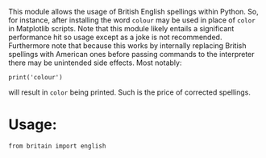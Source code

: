 This module allows the usage of British English spellings within Python.
So, for instance, after installing the word ```colour``` may be used in place of ```color``` in Matplotlib scripts.
Note that this module likely entails a significant performance hit so usage except as a joke is not recommended.
Furthermore note that because this works by internally replacing British spellings with American ones before passing commands to the interpreter there may be unintended side effects.
Most notably:
```
print('colour')
```
will result in ```color``` being printed.
Such is the price of corrected spellings.

# Usage:

```
from britain import english
```
